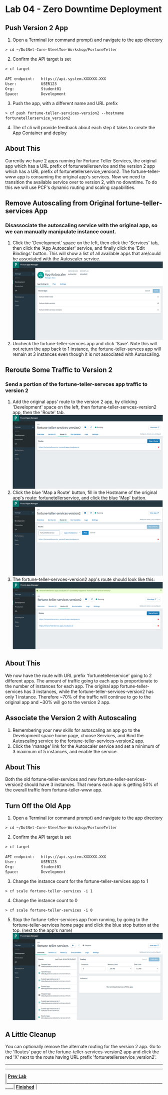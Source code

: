 [appManagerFTServiceHome]: img/appManagerFTServiceHome.png " "
[appManagerFtServiceRoute]: img/appManagerFtServiceRoute.png " "
[appManagerAutoScaleBoundApps]: img/appManagerAutoScaleBoundApps.png " "
[appManagerFTServiceV2Route]: img/appManagerFTServiceV2Route.png " "
[appManagerFTServiceV2AddRoute]: img/appManagerFTServiceV2AddRoute.png " "
[appManagerFTServiceV2RouteNew]: img/appManagerFTServiceV2RouteNew.png " "
[appManagerFTServiceV2Home]: img/appManagerFTServiceV2Home.png " "
[appManagerFtServiceStopped]: img/appManagerFtServiceStopped.png " "

# Lab 04 - Zero Downtime Deployment

## Push Version 2 App
1. Open a Terminal (or command prompt) and navigate to the app directory
```
> cd ~/DotNet-Core-SteelToe-Workshop/FortuneTeller
```
2. Confirm the API target is set
```
> cf target

API endpoint:   https://api.system.XXXXXX.XXX
User:           USER123
Org:            Student01
Space:          Development
```
3. Push the app, with a different name and URL prefix
```
> cf push fortune-teller-services-version2 --hostname fortunetellerservice_version2
```
4. The cf cli will provide feedback about each step it takes to create the App Container and deploy

## About This
Currently we have 2 apps running for Fortune Teller Services, the original app which has a URL prefix of fortunetellerservice and the version 2 app which has a URL prefix of fortunetellerservice_version2. The fortune-teller-www app is consuming the original app's services. Now we need to transition the available service over to version 2, with no downtime. To do this we will use PCF's dynamic routing and scaling capabilities.

## Remove Autoscaling from Original fortune-teller-services App
### Disassociate the autoscaling service with the original app, so we can manually manipulate instance count.
1. Click the 'Development' space on the left, then click the 'Services' tab, then click the 'App Autoscaler' service, and finally click the 'Edit Bindings' button. This will show a list of all available apps that are/could be associated with the Autoscaler service.
![alt text][appManagerAutoScaleBoundApps]
2. Uncheck the fortune-teller-servces app and click 'Save'. Note this will not return the app back to 1 instance, the fortune-teller-servces app will remain at 3 instances even though it is not associated with Autoscaling.

## Reroute Some Traffic to Version 2
### Send a portion of the fortune-teller-servces app traffic to version 2
1. Add the original apps' route to the version 2 app, by clicking 'Development' space on the left, then fortune-teller-servces-version2 app, then the 'Route' tab.
![alt text][appManagerFTServiceV2Route]
2. Click the blue 'Map a Route' button, fill in the Hostname of the original app's route: fortunetellerservice, and click the blue 'Map' button.
![alt text][appManagerFTServiceV2AddRoute]
3. The fortune-teller-servces-version2 app's route should look like this:
![alt text][appManagerFTServiceV2RouteNew]

## About This
We now have the route with URL prefix 'fortunetellerservice' going to 2 different apps. The amount of traffic going to each app is proportionate to the number of instances for each app. The original app fortune-teller-services has 3 instances, while the fortune-teller-services-version2 has only 1 instance. Therefore ~70% of the traffic will continue to go to the original app and ~30% will go to the version 2 app.

## Associate the Version 2 with Autoscaling
1. Remembering your new skills for autoscaling an app go to the Development space home page, choose Services, and Bind the Autoscaling service to the fortune-teller-services-version2 app.
2. Click the 'manage' link for the Autoscaler service and set a minimum of 3 maximum of 5 instances, and enable the service.

## About This
Both the old fortune-teller-services and new fortune-teller-services-version2 should have 3 instances. That means each app is getting 50% of the overall traffic from fortune-teller-www app.

## Turn Off the Old App
1. Open a Terminal (or command prompt) and navigate to the app directory
```
> cd ~/DotNet-Core-SteelToe-Workshop/FortuneTeller
```
2. Confirm the API target is set
```
> cf target

API endpoint:   https://api.system.XXXXXX.XXX
User:           USER123
Org:            Student01
Space:          Development
```
3. Change the instance count for the fortune-teller-services app to 1
```
> cf scale fortune-teller-services -i 1
```
4. Change the instance count to 0
```
> cf scale fortune-teller-services -i 0
```
5. Stop the fortune-teller-services app from running, by going to the fortune-teller-services home page and click the blue stop button at the top. (next to the app's name)
![alt text][appManagerFtServiceStopped]

## A Little Cleanup
You can optionally remove the alternate routing for the version 2 app. Go to the 'Routes' page of the fortune-teller-services-version2 app and click the red 'X' next to the route having URL prefix 'fortunetellerservice_version2'.


___

___
| **[Prev Lab](../Lab-04/README.md)** |__________________________________________________________________________________| **[Finished](../../README.md)** |